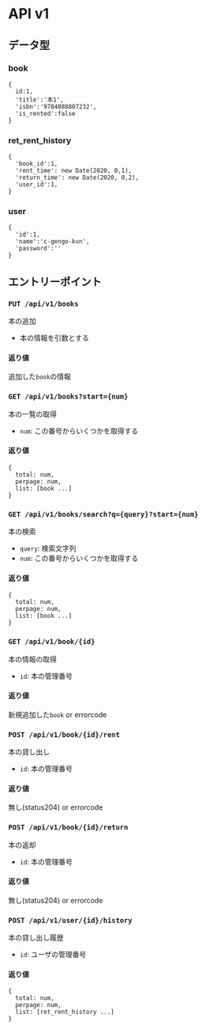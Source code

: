 # API v1
## データ型
### book
```
{
  id:1,
  'title':'本1',
  'isbn':'9784088807232',
  'is_rented':false
}
```
### ret_rent_history
```
{
  'book_id':1,
  'rent_time': new Date(2020, 0,1),
  'return_time': new Date(2020, 0,2),
  'user_id':1,
}
```
### user
```
{
  'id':1,
  'name':'c-gengo-kun',
  'password':''
}
```

## エントリーポイント
### `PUT /api/v1/books`
本の追加
- 本の情報を引数とする
#### 返り値
追加した`book`の情報

### `GET /api/v1/books?start={num}`
本の一覧の取得
- `num`: この番号からいくつかを取得する
#### 返り値
```
{
  total: num,
  perpage: num,
  list: [book ...]
}
```

### `GET /api/v1/books/search?q={query}?start={num}`
本の検索 
- `query`: 検索文字列
- `num`: この番号からいくつかを取得する
#### 返り値
```
{
  total: num,
  perpage: num,
  list: [book ...]
}
```

### `GET /api/v1/book/{id}`
本の情報の取得
- `id`: 本の管理番号
#### 返り値
新規追加した`book` or errorcode

### `POST /api/v1/book/{id}/rent`
本の貸し出し
- `id`: 本の管理番号
#### 返り値
無し(status204) or errorcode
### `POST /api/v1/book/{id}/return`
本の返却
- `id`: 本の管理番号
#### 返り値
無し(status204) or errorcode
### `POST /api/v1/user/{id}/history`
本の貸し出し履歴
- `id`: ユーザの管理番号
#### 返り値
```
{
  total: num,
  perpage: num,
  list: [ret_rent_history ...]
}
```
